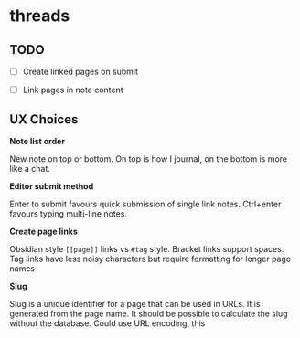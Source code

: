 # threads

## TODO

- [ ] Create linked pages on submit
- [ ] Link pages in note content


## UX Choices

**Note list order**

New note on top or bottom. On top is how I journal, on the bottom is more like a chat.

**Editor submit method**

Enter to submit favours quick submission of single link notes. Ctrl+enter favours typing multi-line notes.

**Create page links**

Obsidian style `[[page]]` links vs `#tag` style. Bracket links support spaces. Tag links have less noisy characters 
but require formatting for longer page names 

**Slug**

Slug is a unique identifier for a page that can be used in URLs. It is generated from the page name. It should be possible to calculate the slug without the database. Could use URL encoding, this 

